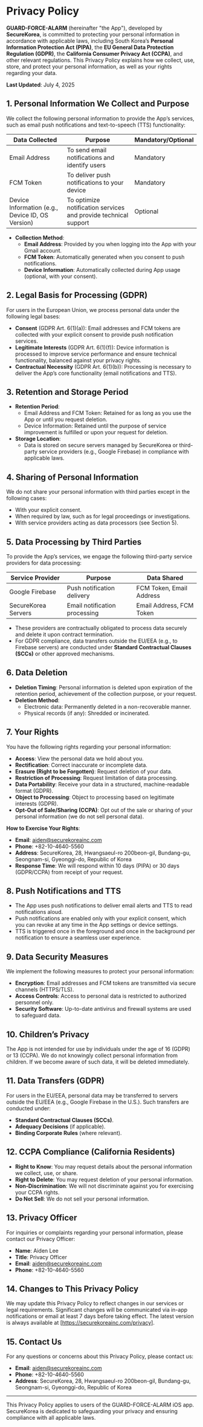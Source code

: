 # Privacy Policy

**GUARD-FORCE-ALARM** (hereinafter "the App"), developed by **SecureKorea**, is committed to protecting your personal information in accordance with applicable laws, including South Korea’s **Personal Information Protection Act (PIPA)**, the **EU General Data Protection Regulation (GDPR)**, the **California Consumer Privacy Act (CCPA)**, and other relevant regulations. This Privacy Policy explains how we collect, use, store, and protect your personal information, as well as your rights regarding your data. 

**Last Updated**: July 4, 2025

## 1. Personal Information We Collect and Purpose
We collect the following personal information to provide the App’s services, such as email push notifications and text-to-speech (TTS) functionality:

| **Data Collected** | **Purpose** | **Mandatory/Optional** |
|--------------------|-------------|-----------------------|
| Email Address | To send email notifications and identify users | Mandatory |
| FCM Token | To deliver push notifications to your device | Mandatory |
| Device Information (e.g., Device ID, OS Version) | To optimize notification services and provide technical support | Optional |

- **Collection Method**:
  - **Email Address**: Provided by you when logging into the App with your Gmail account.
  - **FCM Token**: Automatically generated when you consent to push notifications.
  - **Device Information**: Automatically collected during App usage (optional, with your consent).

## 2. Legal Basis for Processing (GDPR)
For users in the European Union, we process personal data under the following legal bases:
- **Consent** (GDPR Art. 6(1)(a)): Email addresses and FCM tokens are collected with your explicit consent to provide push notification services.
- **Legitimate Interests** (GDPR Art. 6(1)(f)): Device information is processed to improve service performance and ensure technical functionality, balanced against your privacy rights.
- **Contractual Necessity** (GDPR Art. 6(1)(b)): Processing is necessary to deliver the App’s core functionality (email notifications and TTS).

## 3. Retention and Storage Period
- **Retention Period**:
  - Email Address and FCM Token: Retained for as long as you use the App or until you request deletion.
  - Device Information: Retained until the purpose of service improvement is fulfilled or upon your request for deletion.
- **Storage Location**:
  - Data is stored on secure servers managed by SecureKorea or third-party service providers (e.g., Google Firebase) in compliance with applicable laws.

## 4. Sharing of Personal Information
We do not share your personal information with third parties except in the following cases:
- With your explicit consent.
- When required by law, such as for legal proceedings or investigations.
- With service providers acting as data processors (see Section 5).

## 5. Data Processing by Third Parties
To provide the App’s services, we engage the following third-party service providers for data processing:

| **Service Provider** | **Purpose** | **Data Shared** |
|----------------------|-------------|-----------------|
| Google Firebase | Push notification delivery | FCM Token, Email Address |
| SecureKorea Servers | Email notification processing | Email Address, FCM Token |

- These providers are contractually obligated to process data securely and delete it upon contract termination.
- For GDPR compliance, data transfers outside the EU/EEA (e.g., to Firebase servers) are conducted under **Standard Contractual Clauses (SCCs)** or other approved mechanisms.

## 6. Data Deletion
- **Deletion Timing**: Personal information is deleted upon expiration of the retention period, achievement of the collection purpose, or your request.
- **Deletion Method**:
  - Electronic data: Permanently deleted in a non-recoverable manner.
  - Physical records (if any): Shredded or incinerated.

## 7. Your Rights
You have the following rights regarding your personal information:
- **Access**: View the personal data we hold about you.
- **Rectification**: Correct inaccurate or incomplete data.
- **Erasure (Right to be Forgotten)**: Request deletion of your data.
- **Restriction of Processing**: Request limitation of data processing.
- **Data Portability**: Receive your data in a structured, machine-readable format (GDPR).
- **Object to Processing**: Object to processing based on legitimate interests (GDPR).
- **Opt-Out of Sale/Sharing (CCPA)**: Opt out of the sale or sharing of your personal information (we do not sell personal data).

**How to Exercise Your Rights**:
- **Email**: aiden@securekoreainc.com
- **Phone**: +82-10-4640-5560
- **Address**: SecureKorea, 28, Hwangsaeul-ro 200beon-gil, Bundang-gu, Seongnam-si, Gyeonggi-do, Republic of Korea
- **Response Time**: We will respond within 10 days (PIPA) or 30 days (GDPR/CCPA) from receipt of your request.

## 8. Push Notifications and TTS
- The App uses push notifications to deliver email alerts and TTS to read notifications aloud.
- Push notifications are enabled only with your explicit consent, which you can revoke at any time in the App settings or device settings.
- TTS is triggered once in the foreground and once in the background per notification to ensure a seamless user experience.

## 9. Data Security Measures
We implement the following measures to protect your personal information:
- **Encryption**: Email addresses and FCM tokens are transmitted via secure channels (HTTPS/TLS).
- **Access Controls**: Access to personal data is restricted to authorized personnel only.
- **Security Software**: Up-to-date antivirus and firewall systems are used to safeguard data.

## 10. Children’s Privacy
The App is not intended for use by individuals under the age of 16 (GDPR) or 13 (CCPA). We do not knowingly collect personal information from children. If we become aware of such data, it will be deleted immediately.

## 11. Data Transfers (GDPR)
For users in the EU/EEA, personal data may be transferred to servers outside the EU/EEA (e.g., Google Firebase in the U.S.). Such transfers are conducted under:
- **Standard Contractual Clauses (SCCs)**.
- **Adequacy Decisions** (if applicable).
- **Binding Corporate Rules** (where relevant).

## 12. CCPA Compliance (California Residents)
- **Right to Know**: You may request details about the personal information we collect, use, or share.
- **Right to Delete**: You may request deletion of your personal information.
- **Non-Discrimination**: We will not discriminate against you for exercising your CCPA rights.
- **Do Not Sell**: We do not sell your personal information.

## 13. Privacy Officer
For inquiries or complaints regarding your personal information, please contact our Privacy Officer:
- **Name**: Aiden Lee
- **Title**: Privacy Officer
- **Email**: aiden@securekoreainc.com
- **Phone**: +82-10-4640-5560

## 14. Changes to This Privacy Policy
We may update this Privacy Policy to reflect changes in our services or legal requirements. Significant changes will be communicated via in-app notifications or email at least 7 days before taking effect. The latest version is always available at [https://securekoreainc.com/privacy].

## 15. Contact Us
For any questions or concerns about this Privacy Policy, please contact us:
- **Email**: aiden@securekoreainc.com
- **Phone**: +82-10-4640-5560
- **Address**: SecureKorea, 28, Hwangsaeul-ro 200beon-gil, Bundang-gu, Seongnam-si, Gyeonggi-do, Republic of Korea

---

This Privacy Policy applies to users of the GUARD-FORCE-ALARM iOS app. SecureKorea is dedicated to safeguarding your privacy and ensuring compliance with all applicable laws.